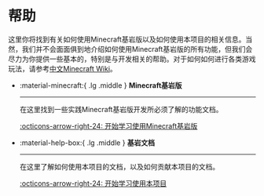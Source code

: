 # 帮助

这里你将找到有关如何使用Minecraft基岩版以及如何使用本项目的相关信息。当然，我们并不会面面俱到地介绍如何使用Minecraft基岩版的所有功能，但我们会尽力为你提供一些基本的，特别是与开发相关的帮助。对于如何如何进行各类游戏玩法，请参考[中文Minecraft Wiki](https://zh.minecraft.wiki/)。


<div class="grid cards" markdown>

-   :material-minecraft:{ .lg .middle } __Minecraft基岩版__

    ---

    在这里找到一些实践Minecraft基岩版开发所必须了解的功能文档。

    [:octicons-arrow-right-24: 开始学习使用Minecraft基岩版](minecraft/index.md)

-   :material-help-box:{ .lg .middle } __基岩文档__

    ---

    在这里了解如何使用本项目的文档，以及如何贡献本项目的文档。

    [:octicons-arrow-right-24: 开始学习使用本项目](docs/index.md)

</div>
